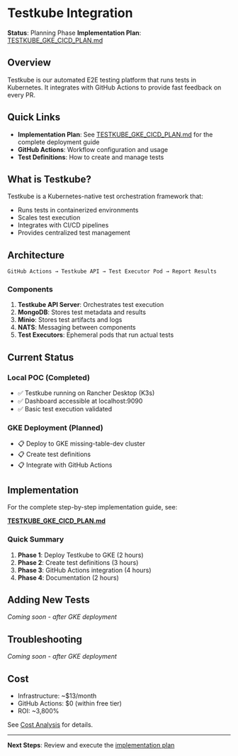 # Testkube Integration

**Status**: Planning Phase
**Implementation Plan**: [TESTKUBE_GKE_CICD_PLAN.md](../TESTKUBE_GKE_CICD_PLAN.md)

## Overview

Testkube is our automated E2E testing platform that runs tests in Kubernetes. It integrates with GitHub Actions to provide fast feedback on every PR.

## Quick Links

- **Implementation Plan**: See [TESTKUBE_GKE_CICD_PLAN.md](../TESTKUBE_GKE_CICD_PLAN.md) for the complete deployment guide
- **GitHub Actions**: Workflow configuration and usage
- **Test Definitions**: How to create and manage tests

## What is Testkube?

Testkube is a Kubernetes-native test orchestration framework that:
- Runs tests in containerized environments
- Scales test execution
- Integrates with CI/CD pipelines
- Provides centralized test management

## Architecture

```
GitHub Actions → Testkube API → Test Executor Pod → Report Results
```

### Components

1. **Testkube API Server**: Orchestrates test execution
2. **MongoDB**: Stores test metadata and results
3. **Minio**: Stores test artifacts and logs
4. **NATS**: Messaging between components
5. **Test Executors**: Ephemeral pods that run actual tests

## Current Status

### Local POC (Completed)
- ✅ Testkube running on Rancher Desktop (K3s)
- ✅ Dashboard accessible at localhost:9090
- ✅ Basic test execution validated

### GKE Deployment (Planned)
- 📋 Deploy to GKE missing-table-dev cluster
- 📋 Create test definitions
- 📋 Integrate with GitHub Actions

## Implementation

For the complete step-by-step implementation guide, see:

**[TESTKUBE_GKE_CICD_PLAN.md](../TESTKUBE_GKE_CICD_PLAN.md)**

### Quick Summary

1. **Phase 1**: Deploy Testkube to GKE (2 hours)
2. **Phase 2**: Create test definitions (3 hours)
3. **Phase 3**: GitHub Actions integration (4 hours)
4. **Phase 4**: Documentation (2 hours)

## Adding New Tests

*Coming soon - after GKE deployment*

## Troubleshooting

*Coming soon - after GKE deployment*

## Cost

- Infrastructure: ~$13/month
- GitHub Actions: $0 (within free tier)
- ROI: ~3,800%

See [Cost Analysis](../TESTKUBE_GKE_CICD_PLAN.md#-cost-analysis) for details.

---

**Next Steps**: Review and execute the [implementation plan](../TESTKUBE_GKE_CICD_PLAN.md)
